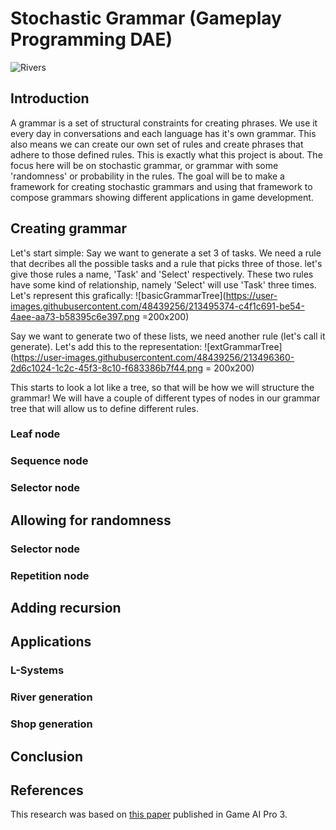 # Stochastic Grammar (Gameplay Programming DAE)

![Rivers](https://user-images.githubusercontent.com/48439256/213487819-5ea514a6-3048-49b4-852a-a953967aa1ba.gif)

## Introduction
A grammar is a set of structural constraints for creating phrases. We use it every day in conversations and each language has it's own grammar. This also means we can create our own set of rules and create phrases that adhere to those defined rules. This is exactly what this project is about. The focus here will be on stochastic grammar, or grammar with some 'randomness' or probability in the rules. The goal will be to make a framework for creating stochastic grammars and using that framework to compose grammars showing different applications in game development.

## Creating grammar
Let's start simple: Say we want to generate a set 3 of tasks. We need a rule that decribes all the possible tasks and a rule that picks three of those. let's give those rules a name, 'Task' and 'Select' respectively. These two rules have some kind of relationship, namely 'Select' will use 'Task' three times. Let's represent this grafically: 
![basicGrammarTree](https://user-images.githubusercontent.com/48439256/213495374-c4f1c691-be54-4aee-aa73-b58395c6e397.png =200x200)

Say we want to generate two of these lists, we need another rule (let's call it generate). Let's add this to the representation:
![extGrammarTree](https://user-images.githubusercontent.com/48439256/213496360-2d6c1024-1c2c-45f3-8c10-f683386b7f44.png = 200x200)

This starts to look a lot like a tree, so that will be how we will structure the grammar! We will have a couple of different types of nodes in our grammar tree that will allow us to define different rules.

### Leaf node
### Sequence node
### Selector node

## Allowing for randomness
### Selector node
### Repetition node

## Adding recursion

## Applications
### L-Systems

### River generation

### Shop generation

## Conclusion

## References
This research was based on [this paper](http://www.gameaipro.com/GameAIPro3/GameAIPro3_Chapter36_Stochastic_Grammars_Not_Just_for_Words.pdf) published in Game AI Pro 3.
